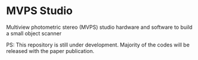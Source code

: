 # MVPS Studio

Multiview photometric stereo (MVPS) studio hardware and software to build a small object scanner

PS: This repository is still under development. Majority of the codes will be released with the paper publication.
